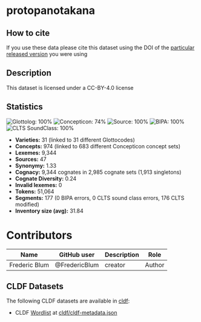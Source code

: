 # protopanotakana

## How to cite

If you use these data please cite
this dataset using the DOI of the [particular released version](../../releases/) you were using

## Description


This dataset is licensed under a CC-BY-4.0 license

## Statistics


![Glottolog: 100%](https://img.shields.io/badge/Glottolog-100%25-brightgreen.svg "Glottolog: 100%")
![Concepticon: 74%](https://img.shields.io/badge/Concepticon-74%25-yellow.svg "Concepticon: 74%")
![Source: 100%](https://img.shields.io/badge/Source-100%25-brightgreen.svg "Source: 100%")
![BIPA: 100%](https://img.shields.io/badge/BIPA-100%25-brightgreen.svg "BIPA: 100%")
![CLTS SoundClass: 100%](https://img.shields.io/badge/CLTS%20SoundClass-100%25-brightgreen.svg "CLTS SoundClass: 100%")

- **Varieties:** 31 (linked to 31 different Glottocodes)
- **Concepts:** 974 (linked to 683 different Concepticon concept sets)
- **Lexemes:** 9,344
- **Sources:** 47
- **Synonymy:** 1.33
- **Cognacy:** 9,344 cognates in 2,985 cognate sets (1,913 singletons)
- **Cognate Diversity:** 0.24
- **Invalid lexemes:** 0
- **Tokens:** 51,064
- **Segments:** 177 (0 BIPA errors, 0 CLTS sound class errors, 176 CLTS modified)
- **Inventory size (avg):** 31.84

# Contributors

Name | GitHub user | Description | Role |
--- | --- | --- | --- |
Frederic Blum | @FredericBlum | creator | Author |




## CLDF Datasets

The following CLDF datasets are available in [cldf](cldf):

- CLDF [Wordlist](https://github.com/cldf/cldf/tree/master/modules/Wordlist) at [cldf/cldf-metadata.json](cldf/cldf-metadata.json)